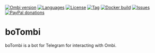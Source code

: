 [![Ombi version](https://img.shields.io/badge/ombi_version-4.0-orange)](https://github.com/tidusjar/Ombi)
[![Languages](https://img.shields.io/github/languages/top/guisua/botombi)]()
[![License](https://img.shields.io/github/license/guisua/botombi)]()
[![Tag](https://img.shields.io/github/v/tag/guisua/botombi)]()
[![Docker build](https://img.shields.io/docker/build/guisua/botombi)](https://hub.docker.com/repository/docker/guisua/botombi)
[![Issues](https://img.shields.io/github/issues/guisua/botombi)](https://github.com/guisua/botombi/issues)
[![PayPal donations](https://img.shields.io/badge/paypal-donate-blue)](https://paypal.me/guille)

# boTombi
boTombi is a bot for Telegram for interacting with Ombi.
